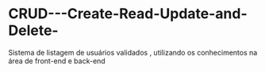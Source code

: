 # CRUD---Create-Read-Update-and-Delete-
Sistema de listagem de usuários validados , utilizando os conhecimentos na área de front-end e back-end
